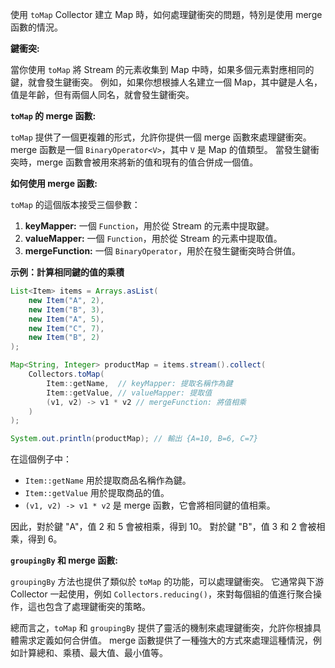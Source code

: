 
使用 `toMap` Collector 建立 Map 時，如何處理鍵衝突的問題，特別是使用 merge 函數的情況。

**鍵衝突:**

當你使用 `toMap` 將 Stream 的元素收集到 Map 中時，如果多個元素對應相同的鍵，就會發生鍵衝突。  例如，如果你想根據人名建立一個 Map，其中鍵是人名，值是年齡，但有兩個人同名，就會發生鍵衝突。

**`toMap` 的 merge 函數:**

`toMap` 提供了一個更複雜的形式，允許你提供一個 merge 函數來處理鍵衝突。  merge 函數是一個 `BinaryOperator<V>`，其中 `V` 是 Map 的值類型。  當發生鍵衝突時，merge 函數會被用來將新的值和現有的值合併成一個值。

**如何使用 merge 函數:**

`toMap` 的這個版本接受三個參數：

1. **keyMapper:**  一個 `Function`，用於從 Stream 的元素中提取鍵。
2. **valueMapper:**  一個 `Function`，用於從 Stream 的元素中提取值。
3. **mergeFunction:**  一個 `BinaryOperator`，用於在發生鍵衝突時合併值。

**示例：計算相同鍵的值的乘積**

```java
List<Item> items = Arrays.asList(
    new Item("A", 2),
    new Item("B", 3),
    new Item("A", 5),
    new Item("C", 7),
    new Item("B", 2)
);

Map<String, Integer> productMap = items.stream().collect(
    Collectors.toMap(
        Item::getName,  // keyMapper: 提取名稱作為鍵
        Item::getValue, // valueMapper: 提取值
        (v1, v2) -> v1 * v2 // mergeFunction: 將值相乘
    )
);

System.out.println(productMap); // 輸出 {A=10, B=6, C=7}
```

在這個例子中：

* `Item::getName` 用於提取商品名稱作為鍵。
* `Item::getValue` 用於提取商品的值。
* `(v1, v2) -> v1 * v2` 是 merge 函數，它會將相同鍵的值相乘。

因此，對於鍵 "A"，值 2 和 5 會被相乘，得到 10。 對於鍵 "B"，值 3 和 2 會被相乘，得到 6。


**`groupingBy` 和 merge 函數:**

`groupingBy` 方法也提供了類似於 `toMap` 的功能，可以處理鍵衝突。  它通常與下游 Collector 一起使用，例如 `Collectors.reducing()`，來對每個組的值進行聚合操作，這也包含了處理鍵衝突的策略。


總而言之，`toMap` 和 `groupingBy` 提供了靈活的機制來處理鍵衝突，允許你根據具體需求定義如何合併值。  merge 函數提供了一種強大的方式來處理這種情況，例如計算總和、乘積、最大值、最小值等。


